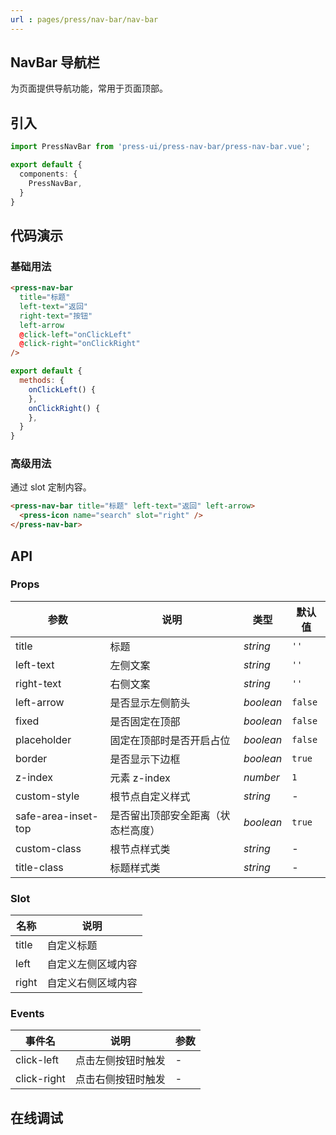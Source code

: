 ```yaml
---
url : pages/press/nav-bar/nav-bar
---
```


## NavBar 导航栏

为页面提供导航功能，常用于页面顶部。

## 引入

```ts
import PressNavBar from 'press-ui/press-nav-bar/press-nav-bar.vue';

export default {
  components: {
    PressNavBar,
  }
}
```

## 代码演示

### 基础用法

```html
<press-nav-bar
  title="标题"
  left-text="返回"
  right-text="按钮"
  left-arrow
  @click-left="onClickLeft"
  @click-right="onClickRight"
/>
```

```js
export default {
  methods: {
    onClickLeft() {
    },
    onClickRight() {
    },
  }
}
```

### 高级用法

通过 slot 定制内容。

```html
<press-nav-bar title="标题" left-text="返回" left-arrow>
  <press-icon name="search" slot="right" />
</press-nav-bar>
```

## API

### Props

| 参数                | 说明                               | 类型      | 默认值  |
| ------------------- | ---------------------------------- | --------- | ------- |
| title               | 标题                               | _string_  | `''`    |
| left-text           | 左侧文案                           | _string_  | `''`    |
| right-text          | 右侧文案                           | _string_  | `''`    |
| left-arrow          | 是否显示左侧箭头                   | _boolean_ | `false` |
| fixed               | 是否固定在顶部                     | _boolean_ | `false` |
| placeholder         | 固定在顶部时是否开启占位           | _boolean_ | `false` |
| border              | 是否显示下边框                     | _boolean_ | `true`  |
| z-index             | 元素 z-index                       | _number_  | `1`     |
| custom-style        | 根节点自定义样式                   | _string_  | -       |
| safe-area-inset-top | 是否留出顶部安全距离（状态栏高度） | _boolean_ | `true`  |
| custom-class        | 根节点样式类                       | _string_  | -       |
| title-class         | 标题样式类                         | _string_  | -       |

### Slot

| 名称  | 说明               |
| ----- | ------------------ |
| title | 自定义标题         |
| left  | 自定义左侧区域内容 |
| right | 自定义右侧区域内容 |

### Events

| 事件名      | 说明               | 参数 |
| ----------- | ------------------ | ---- |
| click-left  | 点击左侧按钮时触发 | -    |
| click-right | 点击右侧按钮时触发 | -    |


## 在线调试

<debug-online />
